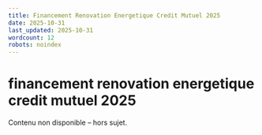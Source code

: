 ```yaml
---
title: Financement Renovation Energetique Credit Mutuel 2025
date: 2025-10-31
last_updated: 2025-10-31
wordcount: 12
robots: noindex
---
```


# financement renovation energetique credit mutuel 2025

Contenu non disponible – hors sujet.